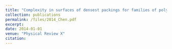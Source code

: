 ```yaml
---
title: "Complexity in surfaces of densest packings for families of polyhedra"
collection: publications
permalink: /files/2014_Chen.pdf
excerpt:
date: 2014-01-01
venue: "Physical Review X"
citation:
---
```

